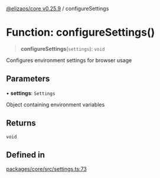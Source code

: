 [@elizaos/core v0.25.9](../index.md) / configureSettings

# Function: configureSettings()

> **configureSettings**(`settings`): `void`

Configures environment settings for browser usage

## Parameters

• **settings**: `Settings`

Object containing environment variables

## Returns

`void`

## Defined in

[packages/core/src/settings.ts:73](https://github.com/elizaOS/eliza/blob/main/packages/core/src/settings.ts#L73)
